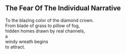 The Fear Of The Individual Narrative
------------------------------------
To the blazing color of the diamond crown.  
From blade of grass to pillow of fog,  
hidden homes drawn by real channels,  
a  
windy wreath begins  
to attract.  
